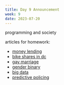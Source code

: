 ```yaml
---
title: Day 9 Announcement
week: 9
date: 2023-07-20
---
```

programming and society

articles for homework:

- [money lending](https://themarkup.org/denied/2021/08/25/the-secret-bias-hidden-in-mortgage-approval-algorithms)
- [bike shares in dc](https://www.urban.org/urban-wire/three-ways-bikeshare-can-counteract-not-reinforce-dcs-disparities)
- [gay marriage](https://qntm.org/support)
- [gender binary](https://slate.com/technology/2019/10/gender-binary-nonbinary-code-databases-values.html)
- [big data](https://hbr.org/2013/04/the-hidden-biases-in-big-data)
- [predictive policing](https://www.technologyreview.com/2020/07/17/1005396/predictive-policing-algorithms-racist-dismantled-machine-learning-bias-criminal-justice/)
